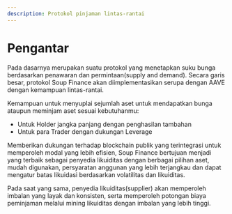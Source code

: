 ```yaml
---
description: Protokol pinjaman lintas-rantai
---
```


# Pengantar

Pada dasarnya merupakan suatu protokol yang menetapkan suku bunga berdasarkan penawaran dan permintaan(supply and demand). Secara garis besar, protokol Soup Finance akan diimplementasikan serupa dengan AAVE dengan kemampuan lintas-rantai.

Kemampuan untuk menyuplai sejumlah aset untuk mendapatkan bunga ataupun meminjam aset sesuai kebutuhanmu:

* Untuk Holder jangka panjang dengan penghasilan tambahan
* Untuk para Trader dengan dukungan Leverage

Memberikan dukungan terhadap blockchain publik yang terintegrasi untuk memperoleh modal yang lebih efisien, Soup Finance bertujuan menjadi yang terbaik sebagai penyedia likuiditas dengan berbagai pilihan aset, mudah digunakan, persyaratan anggunan yang lebih terjangkau dan dapat mengatur batas likuidasi berdasarkan volatilitas dan likuiditas.

Pada saat yang sama, penyedia likuiditas(supplier) akan memperoleh imbalan yang layak dan konsisten, serta memperoleh potongan biaya peminjaman melalui mining likuiditas dengan imbalan yang lebih tinggi.&#x20;
